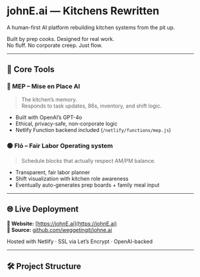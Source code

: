 # johnE.ai — Kitchens Rewritten

A human-first AI platform rebuilding kitchen systems from the pit up.

Built by prep cooks. Designed for real work.  
No fluff. No corporate creep. Just flow.

---

## 🔧 Core Tools

### 🧠 MEP – Mise en Place AI
> The kitchen’s memory.  
Responds to task updates, 86s, inventory, and shift logic.

- Built with OpenAI’s GPT-4o
- Ethical, privacy-safe, non-corporate logic
- Netlify Function backend included (`/netlify/functions/mep.js`)

### 🟢 Fló – Fair Labor Operating system
> Schedule blocks that actually respect AM/PM balance.

- Transparent, fair labor planner
- Shift visualization with kitchen role awareness
- Eventually auto-generates prep boards + family meal input

---

## 🌐 Live Deployment

**🔗 Website:** [https://johnE.ai](https://johnE.ai)  
**📁 Source:** [github.com/weggetingit/johne.ai](https://github.com/wegettingit/johne.ai)

Hosted with Netlify · SSL via Let’s Encrypt · OpenAI-backed

---

## 🛠 Project Structure

